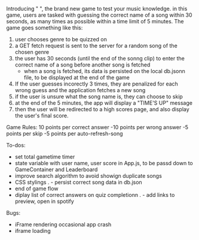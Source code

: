 Introducing " ", the brand new game to test your music knowledge. in this game, users are tasked with guessing the correct name of a song within 30 seconds, as many times as possible within a time limit of 5 minutes. The game goes something like this:

1. user chooses genre to be quizzed on
2. a GET fetch request is sent to the server for a random song of the chosen genre
3. the user has 30 seconds (until the end of the sonng clip) to enter the correct name of a song before another song is fetched
   - when a song is fetched, its data is persisted on the local db.jsonn file, to be displayed at the end of the game
4. If the user guesses incorectly 3 times, they are penalized for each wrong guess and the application fetches a new song
5. if the user is unsure what the song name is, they can choose to skip
6. at the end of the 5 minutes, the app will display a "TIME'S UP" message
7. then the user will be redirected to a high scores page, and also display the user's final score.

Game Rules:
10 points per correct answer
-10 points per wrong answer
-5 points per skip
-5 points per auto-refresh-song

To-dos:

- set total gametime timer
- state variable with user name, user score in App.js, to be passd down to GameContainer and Leaderboard
- improve search algorithm to avoid showign duplicate songs
- CSS stylings
  . - persist correct song data in db.json
- end of game flow
- diplay list of correct answers on quiz completionn
  . - add links to preview, open in spotify

Bugs:

- iFrame rendering occasional app crash
- iframe loading
